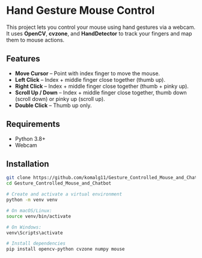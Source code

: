 # Hand Gesture Mouse Control

This project lets you control your mouse using hand gestures via a webcam.  
It uses **OpenCV**, **cvzone**, and **HandDetector** to track your fingers and map them to mouse actions.

## Features
- **Move Cursor** – Point with index finger to move the mouse.
- **Left Click** – Index + middle finger close together (thumb up).
- **Right Click** – Index + middle finger close together (thumb + pinky up).
- **Scroll Up / Down** – Index + middle finger close together, thumb down (scroll down) or pinky up (scroll up).
- **Double Click** – Thumb up only.

## Requirements
- Python 3.8+
- Webcam

## Installation
```bash
git clone https://github.com/komalg11/Gesture_Controlled_Mouse_and_Chatbot.git
cd Gesture_Controlled_Mouse_and_Chatbot

# Create and activate a virtual environment
python -m venv venv

# On macOS/Linux:
source venv/bin/activate

# On Windows:
venv\Scripts\activate

# Install dependencies
pip install opencv-python cvzone numpy mouse

